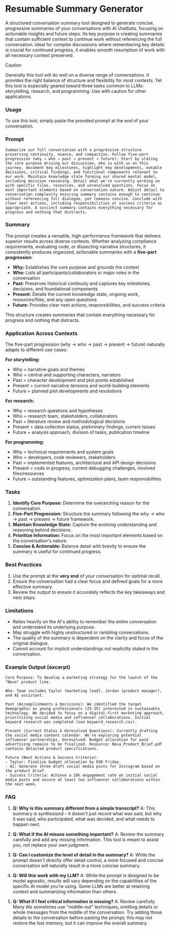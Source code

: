# Resumable Summary Generator

A structured conversation summary tool designed to generate concise, progressive summaries of your conversations with AI chatbots, focusing on actionable insights and future steps. Its key purpose is creating summaries that contain sufficient context to continue work without referencing the full conversation. Ideal for complex discussions where remembering key details is crucial for continued progress, it enables smooth resumption of work with all necessary context preserved.

> [!CAUTION]
> Generally this tool will do well on a diverse range of conversations. It provides the right balance of structure and flexibility for most contexts. Yet this tool is especially geared toward three tasks common to LLMs: storytelling, research, and programming. Use with caution for other applications.

### Usage
To use this tool, simply paste the provided prompt at the end of your conversation.

### Prompt
```
Summarize our full conversation with a progressive structure preserving continuity, nuance, and compaction. Follow five-part progression (why → who → past → present → future): Start by stating the core purpose driving our discussion, who is with us on this journey, document key milestones, highlight key developments, notable decisions, critical findings, and functional components relevant to our work. Maintain knowledge state forming our shared mental model, including decision reasoning. Detail what we're currently working on with specific files, resources, and unresolved questions. Focus on most important elements based on conversation nature. Adjust detail to conversation complexity ensuring summary contains enough to continue without referencing full dialogue, yet remains concise. Conclude with clear next actions, including responsibilities or success criteria as appropriate. A succinct summary contains everything necessary for progress and nothing that distracts.
```

### Summary

The prompt creates a versatile, high-performance framework that delivers superior results across diverse contexts. Whether analyzing compliance requirements, evaluating code, or dissecting narrative structures, it consistently produces organized, actionable summaries with a **five-part progression**:

* **Why:** Establishes the core purpose and grounds the context
* **Who:** Lists all participants/collaborators or major roles in the conversation
* **Past:** Preserves historical continuity and captures key milestones, decisions, and foundational components
* **Present:** Details the current knowledge state, ongoing work, resources/files, and any open questions
* **Future:** Provides clear next actions, responsibilities, and success criteria

This structure creates summaries that contain everything necessary for progress and nothing that distracts.

### Application Across Contexts

The five-part progression (why → who → past → present → future) naturally adapts to different use cases:

**For storytelling:**
* Why = narrative goals and themes
* Who = central and supporting characters, narrators
* Past = character development and plot points established
* Present = current narrative tensions and world-building elements
* Future = planned plot developments and resolutions

**For research:**
* Why = research questions and hypotheses
* Who = research team, stakeholders, collaborators
* Past = literature review and methodological decisions
* Present = data collection status, preliminary findings, current issues
* Future = analysis approach, division of tasks, publication timeline

**For programming:**
* Why = technical requirements and system goals
* Who = developers, code reviewers, stakeholders
* Past = implemented features, architectural and API design decisions
* Present = code in progress, current debugging challenges, involved files/resources
* Future = outstanding features, optimization plans, team responsibilities

### Tasks

1. **Identify Core Purpose:** Determine the overarching reason for the conversation.
2. **Five-Part Progression:** Structure the summary following the why → who → past → present → future framework.
3. **Maintain Knowledge State:** Capture the evolving understanding and reasoning behind decisions.
4. **Prioritize Information:** Focus on the most important elements based on the conversation's nature.
5. **Concise & Actionable:** Balance detail with brevity to ensure the summary is useful for continued progress.

### Best Practices

1. Use the prompt at the **very end** of your conversation for optimal recall.
2. Ensure the conversation had a clear focus and defined goals for a more effective summary.
3. Review the output to ensure it accurately reflects the key takeaways and next steps.

### Limitations

- Relies heavily on the AI's ability to remember the entire conversation and understand its underlying purpose.
- May struggle with highly unstructured or rambling conversations.
- The quality of the summary is dependent on the clarity and focus of the original dialogue.
- Cannot account for implicit understandings not explicitly stated in the conversation.

### Example Output (excerpt)

```
Core Purpose: To develop a marketing strategy for the launch of the "Nova" product line.

Who: Team includes Taylor (marketing lead), Jordan (product manager), and AI assistant.

Past (Accomplishments & Decisions): We identified the target demographic as young professionals (25-35) interested in sustainable technology. We decided to focus on a digital-first marketing approach, prioritizing social media and influencer collaborations. Initial keyword research was completed (see keyword_research.csv).

Present (Current Status & Unresolved Questions): Currently drafting the social media content calendar. We're exploring potential influencer partnerships. Unresolved: Budget allocation for paid advertising remains to be finalized. Resource: Nova_Product_Brief.pdf contains detailed product specifications.

Future (Next Actions & Success Criteria): 
- Taylor: Finalize budget allocation by EOD Friday.
- AI: Generate three draft social media posts for Instagram based on the product brief.
- Success Criteria: Achieve a 10% engagement rate on initial social media posts and secure at least two influencer collaborations within the next week.
```

### FAQ

1. **Q: Why is this summary different from a simple transcript?**
   A: This summary is *synthesized* – it doesn't just record what was said, but why it was said, who participated, what was decided, and what needs to happen next.

2. **Q: What if the AI misses something important?**
   A: Review the summary carefully and add any missing information. This tool is meant to assist you, not replace your own judgment.

3. **Q: Can I customize the level of detail in the summary?**
   A: While the prompt doesn't directly offer detail control, a more focused and concise conversation will naturally result in a more concise summary.

4. **Q: Will this work with my LLM?**
   A: While the prompt is designed to be model agnostic, results will vary depending on the capabilities of the specific AI model you're using. Some LLMs are better at retaining context and summarizing information than others.

5. **Q: What if I feel critical information is missing?**
   A: Review carefully. Many AIs sometimes use "middle-out" techniques, omitting details or whole messages from the middle of the conversation. Try adding those details to the conversation before pasting the prompt; this may not restore the lost memory, but it can improve the overall summary.

